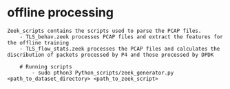 # offline processing 
    Zeek_scripts contains the scripts used to parse the PCAP files.
        - TLS_behav.zeek processes PCAP files and extract the features for the offline training
        - TLS_flow_stats.zeek processes the PCAP files and calculates the discribution of packets processed by P4 and those processed by DPDK
        
        # Running scripts
            - sudo pthon3 Python_scripts/zeek_generator.py <path_to_dataset_directory> <path_to_zeek_script>

